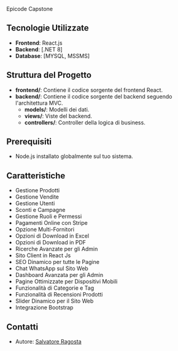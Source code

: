 Epicode Capstone

## Tecnologie Utilizzate

- **Frontend**: React.js
- **Backend**: [.NET 8]
- **Database**: [MYSQL, MSSMS]

## Struttura del Progetto

- **frontend/**: Contiene il codice sorgente del frontend React.
- **backend/**: Contiene il codice sorgente del backend seguendo l'architettura MVC.
  - **models/**: Modelli dei dati.
  - **views/**: Viste del backend.
  - **controllers/**: Controller della logica di business.

## Prerequisiti

- Node.js installato globalmente sul tuo sistema.

## Caratteristiche

- Gestione Prodotti
- Gestione Vendite
- Gestione Utenti
- Sconti e Campagne
- Gestione Ruoli e Permessi
- Pagamenti Online con Stripe
- Opzione Multi-Fornitori
- Opzioni di Download in Excel
- Opzioni di Download in PDF
- Ricerche Avanzate per gli Admin
- Sito Client in React Js
- SEO Dinamico per tutte le Pagine
- Chat WhatsApp sul Sito Web
- Dashboard Avanzata per gli Admin
- Pagine Ottimizzate per Dispositivi Mobili
- Funzionalità di Categorie e Tag
- Funzionalità di Recensioni Prodotti
- Slider Dinamico per il Sito Web
- Integrazione Bootstrap

## Contatti

- Autore: [Salvatore Ragosta](sasyragosta24@gmail.com)

